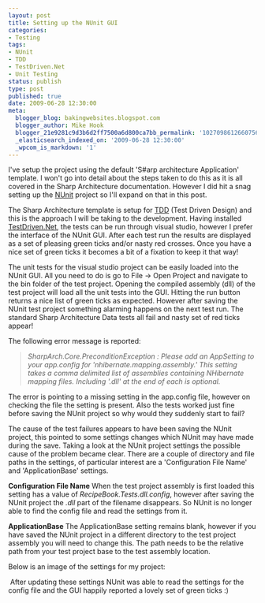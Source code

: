 ```yaml
---
layout: post
title: Setting up the NUnit GUI
categories:
- Testing
tags:
- NUnit
- TDD
- TestDriven.Net
- Unit Testing
status: publish
type: post
published: true
date: 2009-06-28 12:30:00
meta:
  blogger_blog: bakingwebsites.blogspot.com
  blogger_author: Mike Hook
  blogger_21e9281c9d3b6d2ff7500a6d800ca7bb_permalink: '1027098612660756480'
  _elasticsearch_indexed_on: '2009-06-28 12:30:00'
  _wpcom_is_markdown: '1'
---
```

I've setup the project using the default 'S#arp architecture Application' template. I won't go into detail about the steps taken to do this as it is all covered in the Sharp Architecture documentation. However I did hit a snag setting up the <a href="http://www.nunit.org/index.php">NUnit</a> project so I'll expand on that in this post.

The Sharp Architecture template is setup for <a href="http://www.agiledata.org/essays/tdd.html">TDD</a> (Test Driven Design) and this is the approach I will be taking to the development. Having installed <a href="http://www.testdriven.net/">TestDriven.Net</a>, the tests can be run through visual studio, however I prefer the interface of the NUnit GUI. After each test run the results are displayed as a set of pleasing green ticks and/or nasty red crosses. Once you have a nice set of green ticks it becomes a bit of a fixation to keep it that way!

The unit tests for the visual studio project can be easily loaded into the NUnit GUI. All you need to do is go to File -&gt; Open Project and navigate to the bin folder of the test project. Opening the compiled assembly (dll) of the test project will load all the unit tests into the GUI. Hitting the run button returns a nice list of green ticks as expected. However after saving the NUnit test project something alarming happens on the next test run. The standard Sharp Architecture Data tests all fail and nasty set of red ticks appear!

The following error message is reported:
<br />

<blockquote style="font-style:italic;">
SharpArch.Core.PreconditionException : Please add an AppSetting to your app.config for 'nhibernate.mapping.assembly.' This setting takes a comma delimited list of assemblies containing NHibernate mapping files. Including '.dll' at the end of each is optional.<br />
</blockquote>

The error is pointing to a missing setting in the app.config file, however on checking the file the setting is present. Also the tests worked just fine before saving the NUnit project so why would they suddenly start to fail?

The cause of the test failures appears to have been saving the NUnit project, this pointed to some settings changes which NUnit may have made during the save. Taking a look at the NUnit project settings the possible cause of the problem became clear. There are a couple of directory and file paths in the settings, of particular interest are a 'Configuration File Name' and 'ApplicationBase' settings.

<span style="font-size:100%;font-weight:bold;">Configuration File Name</span>
When the test project assembly is first loaded this setting has a value of <span style="font-style:italic;">RecipeBook.Tests.dll.config</span>, however after saving the NUnit project the <span style="font-style:italic;">.dll </span>part of the filename disappears. So NUnit is no longer able to find the config file and read the settings from it.

<span style="font-weight:bold;">ApplicationBase</span>
The ApplicationBase setting remains blank, however if you have saved the NUnit project in a different directory to the test project assembly you will need to change this. The path needs to be the relative path from your test project base to the test assembly location.

Below is an image of the settings for my project:

<a href="http://bakingwebsites.files.wordpress.com/2009/06/nunitprojecteditor.jpg"><img alt="" border="0" src="http://bakingwebsites.files.wordpress.com/2009/06/nunitprojecteditor.jpg?w=300" /></a>
After updating these settings NUnit was able to read the settings for the config file and the GUI happily reported a lovely set of green ticks :)<br />
